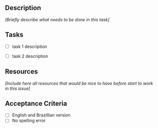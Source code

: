 ## Description
_[Briefly describe what needs to be done in this task]_


## Tasks
- [ ] task 1 description
- [ ] task 2 description


## Resources
*[Include here all resources that would be nice to have before start to work in this issue]*


## Acceptance Criteria
- [ ] English and Brazillian version 
- [ ] No spelling error
